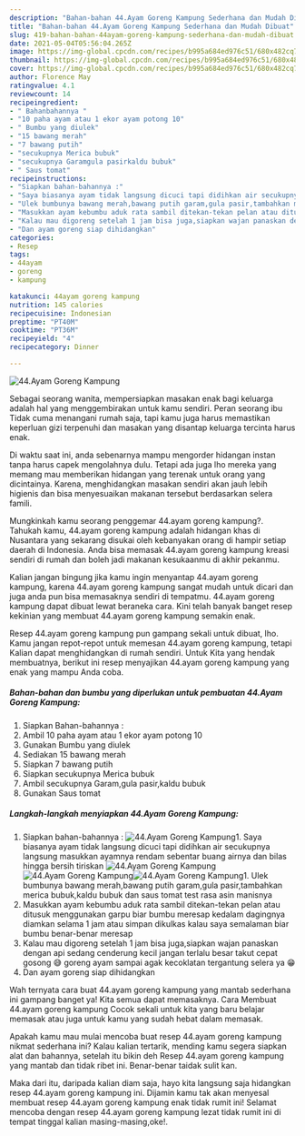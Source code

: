 ```yaml
---
description: "Bahan-bahan 44.Ayam Goreng Kampung Sederhana dan Mudah Dibuat"
title: "Bahan-bahan 44.Ayam Goreng Kampung Sederhana dan Mudah Dibuat"
slug: 419-bahan-bahan-44ayam-goreng-kampung-sederhana-dan-mudah-dibuat
date: 2021-05-04T05:56:04.265Z
image: https://img-global.cpcdn.com/recipes/b995a684ed976c51/680x482cq70/44ayam-goreng-kampung-foto-resep-utama.jpg
thumbnail: https://img-global.cpcdn.com/recipes/b995a684ed976c51/680x482cq70/44ayam-goreng-kampung-foto-resep-utama.jpg
cover: https://img-global.cpcdn.com/recipes/b995a684ed976c51/680x482cq70/44ayam-goreng-kampung-foto-resep-utama.jpg
author: Florence May
ratingvalue: 4.1
reviewcount: 14
recipeingredient:
- " Bahanbahannya "
- "10 paha ayam atau 1 ekor ayam potong 10"
- " Bumbu yang diulek"
- "15 bawang merah"
- "7 bawang putih"
- "secukupnya Merica bubuk"
- "secukupnya Garamgula pasirkaldu bubuk"
- " Saus tomat"
recipeinstructions:
- "Siapkan bahan-bahannya :"
- "Saya biasanya ayam tidak langsung dicuci tapi didihkan air secukupnya langsung masukkan ayamnya rendam sebentar buang airnya dan bilas hingga bersih tiriskan"
- "Ulek bumbunya bawang merah,bawang putih garam,gula pasir,tambahkan merica bubuk,kaldu bubuk dan saus tomat test rasa asin manisnya"
- "Masukkan ayam kebumbu aduk rata sambil ditekan-tekan pelan atau ditusuk menggunakan garpu biar bumbu meresap kedalam dagingnya diamkan selama 1 jam atau simpan dikulkas kalau saya semalaman biar bumbu benar-benar meresap"
- "Kalau mau digoreng setelah 1 jam bisa juga,siapkan wajan panaskan dengan api sedang cenderung kecil jangan terlalu besar takut cepat gosong 😅 goreng ayam sampai agak kecoklatan tergantung selera ya 😁"
- "Dan ayam goreng siap dihidangkan"
categories:
- Resep
tags:
- 44ayam
- goreng
- kampung

katakunci: 44ayam goreng kampung 
nutrition: 145 calories
recipecuisine: Indonesian
preptime: "PT40M"
cooktime: "PT36M"
recipeyield: "4"
recipecategory: Dinner

---
```



![44.Ayam Goreng Kampung](https://img-global.cpcdn.com/recipes/b995a684ed976c51/680x482cq70/44ayam-goreng-kampung-foto-resep-utama.jpg)

Sebagai seorang wanita, mempersiapkan masakan enak bagi keluarga adalah hal yang menggembirakan untuk kamu sendiri. Peran seorang ibu Tidak cuma menangani rumah saja, tapi kamu juga harus memastikan keperluan gizi terpenuhi dan masakan yang disantap keluarga tercinta harus enak.

Di waktu  saat ini, anda sebenarnya mampu mengorder hidangan instan tanpa harus capek mengolahnya dulu. Tetapi ada juga lho mereka yang memang mau memberikan hidangan yang terenak untuk orang yang dicintainya. Karena, menghidangkan masakan sendiri akan jauh lebih higienis dan bisa menyesuaikan makanan tersebut berdasarkan selera famili. 



Mungkinkah kamu seorang penggemar 44.ayam goreng kampung?. Tahukah kamu, 44.ayam goreng kampung adalah hidangan khas di Nusantara yang sekarang disukai oleh kebanyakan orang di hampir setiap daerah di Indonesia. Anda bisa memasak 44.ayam goreng kampung kreasi sendiri di rumah dan boleh jadi makanan kesukaanmu di akhir pekanmu.

Kalian jangan bingung jika kamu ingin menyantap 44.ayam goreng kampung, karena 44.ayam goreng kampung sangat mudah untuk dicari dan juga anda pun bisa memasaknya sendiri di tempatmu. 44.ayam goreng kampung dapat dibuat lewat beraneka cara. Kini telah banyak banget resep kekinian yang membuat 44.ayam goreng kampung semakin enak.

Resep 44.ayam goreng kampung pun gampang sekali untuk dibuat, lho. Kamu jangan repot-repot untuk memesan 44.ayam goreng kampung, tetapi Kalian dapat menghidangkan di rumah sendiri. Untuk Kita yang hendak membuatnya, berikut ini resep menyajikan 44.ayam goreng kampung yang enak yang mampu Anda coba.

<!--inarticleads1-->

##### Bahan-bahan dan bumbu yang diperlukan untuk pembuatan 44.Ayam Goreng Kampung:

1. Siapkan  Bahan-bahannya :
1. Ambil 10 paha ayam atau 1 ekor ayam potong 10
1. Gunakan  Bumbu yang diulek
1. Sediakan 15 bawang merah
1. Siapkan 7 bawang putih
1. Siapkan secukupnya Merica bubuk
1. Ambil secukupnya Garam,gula pasir,kaldu bubuk
1. Gunakan  Saus tomat




<!--inarticleads2-->

##### Langkah-langkah menyiapkan 44.Ayam Goreng Kampung:

1. Siapkan bahan-bahannya :
<img src="https://img-global.cpcdn.com/steps/898446732d49b596/160x128cq70/44ayam-goreng-kampung-langkah-memasak-1-foto.jpg" alt="44.Ayam Goreng Kampung">1. Saya biasanya ayam tidak langsung dicuci tapi didihkan air secukupnya langsung masukkan ayamnya rendam sebentar buang airnya dan bilas hingga bersih tiriskan
<img src="https://img-global.cpcdn.com/steps/324442ce34c87522/160x128cq70/44ayam-goreng-kampung-langkah-memasak-2-foto.jpg" alt="44.Ayam Goreng Kampung"><img src="https://img-global.cpcdn.com/steps/45226401dfd8e5d6/160x128cq70/44ayam-goreng-kampung-langkah-memasak-2-foto.jpg" alt="44.Ayam Goreng Kampung"><img src="https://img-global.cpcdn.com/steps/653eaf5c8f8b8b11/160x128cq70/44ayam-goreng-kampung-langkah-memasak-2-foto.jpg" alt="44.Ayam Goreng Kampung">1. Ulek bumbunya bawang merah,bawang putih garam,gula pasir,tambahkan merica bubuk,kaldu bubuk dan saus tomat test rasa asin manisnya
1. Masukkan ayam kebumbu aduk rata sambil ditekan-tekan pelan atau ditusuk menggunakan garpu biar bumbu meresap kedalam dagingnya diamkan selama 1 jam atau simpan dikulkas kalau saya semalaman biar bumbu benar-benar meresap
1. Kalau mau digoreng setelah 1 jam bisa juga,siapkan wajan panaskan dengan api sedang cenderung kecil jangan terlalu besar takut cepat gosong 😅 goreng ayam sampai agak kecoklatan tergantung selera ya 😁
1. Dan ayam goreng siap dihidangkan




Wah ternyata cara buat 44.ayam goreng kampung yang mantab sederhana ini gampang banget ya! Kita semua dapat memasaknya. Cara Membuat 44.ayam goreng kampung Cocok sekali untuk kita yang baru belajar memasak atau juga untuk kamu yang sudah hebat dalam memasak.

Apakah kamu mau mulai mencoba buat resep 44.ayam goreng kampung nikmat sederhana ini? Kalau kalian tertarik, mending kamu segera siapkan alat dan bahannya, setelah itu bikin deh Resep 44.ayam goreng kampung yang mantab dan tidak ribet ini. Benar-benar taidak sulit kan. 

Maka dari itu, daripada kalian diam saja, hayo kita langsung saja hidangkan resep 44.ayam goreng kampung ini. Dijamin kamu tak akan menyesal membuat resep 44.ayam goreng kampung enak tidak rumit ini! Selamat mencoba dengan resep 44.ayam goreng kampung lezat tidak rumit ini di tempat tinggal kalian masing-masing,oke!.

